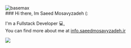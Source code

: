 <img align ="left" src="https://komarev.com/ghpvc/?username=saeedmosavyzadeh&label=Profile%20Visit&color=0e75b6&style=flat" alt="basemax">
<br>
### Hi there, Im Saeed Mosavyzadeh (:  
  
  I'm a Fullstack Developer 💻,  
  You can find more about me at [info.saeedmosavyzadeh.ir](https://info.saeedmosavyzadeh.ir/)  
  
 <div style="display:flex;">
 <img align="center" src="https://github-readme-stats.vercel.app/api?username=saeedmosavyzadeh&show_icons=true&count_private=true&include_all_commits=true" />
 </div>
